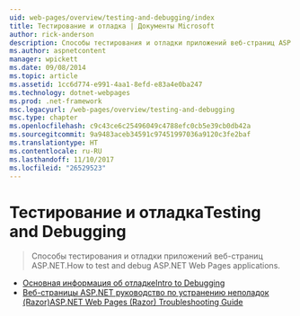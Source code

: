 ```yaml
---
uid: web-pages/overview/testing-and-debugging/index
title: Тестирование и отладка | Документы Microsoft
author: rick-anderson
description: Способы тестирования и отладки приложений веб-страниц ASP.NET.
ms.author: aspnetcontent
manager: wpickett
ms.date: 09/08/2014
ms.topic: article
ms.assetid: 1cc6d774-e991-4aa1-8efd-e83a4e0ba247
ms.technology: dotnet-webpages
ms.prod: .net-framework
msc.legacyurl: /web-pages/overview/testing-and-debugging
msc.type: chapter
ms.openlocfilehash: c9c43ce6c25496049c4788efc0cb5e39cb0db42a
ms.sourcegitcommit: 9a9483aceb34591c97451997036a9120c3fe2baf
ms.translationtype: HT
ms.contentlocale: ru-RU
ms.lasthandoff: 11/10/2017
ms.locfileid: "26529523"
---
```

<a name="testing-and-debugging"></a><span data-ttu-id="f968c-103">Тестирование и отладка</span><span class="sxs-lookup"><span data-stu-id="f968c-103">Testing and Debugging</span></span>
====================
> <span data-ttu-id="f968c-104">Способы тестирования и отладки приложений веб-страниц ASP.NET.</span><span class="sxs-lookup"><span data-stu-id="f968c-104">How to test and debug ASP.NET Web Pages applications.</span></span>


- [<span data-ttu-id="f968c-105">Основная информация об отладке</span><span class="sxs-lookup"><span data-stu-id="f968c-105">Intro to Debugging</span></span>](introduction-to-debugging.md)
- [<span data-ttu-id="f968c-106">Веб-страницы ASP.NET руководство по устранению неполадок (Razor)</span><span class="sxs-lookup"><span data-stu-id="f968c-106">ASP.NET Web Pages (Razor) Troubleshooting Guide</span></span>](aspnet-web-pages-razor-troubleshooting-guide.md)
